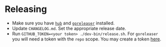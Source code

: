 # Releasing

* Make sure you have [`hub`](https://github.com/github/hub) and
  [`goreleaser`](https://goreleaser.com/) installed.
* Update `CHANGELOG.md`. Set the appropriate release date.
* Run `GITHUB_TOKEN=<your token> ./dev-bin/release.sh`. For `goreleaser` you
  will need a token with the `repo` scope. You may create a token
  [here](https://github.com/settings/tokens/new).
